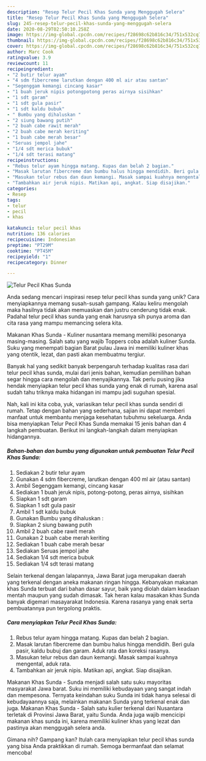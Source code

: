 ```yaml
---
description: "Resep Telur Pecil Khas Sunda yang Menggugah Selera"
title: "Resep Telur Pecil Khas Sunda yang Menggugah Selera"
slug: 245-resep-telur-pecil-khas-sunda-yang-menggugah-selera
date: 2020-08-29T02:50:10.258Z
image: https://img-global.cpcdn.com/recipes/f28698c62b816c34/751x532cq70/telur-pecil-khas-sunda-foto-resep-utama.jpg
thumbnail: https://img-global.cpcdn.com/recipes/f28698c62b816c34/751x532cq70/telur-pecil-khas-sunda-foto-resep-utama.jpg
cover: https://img-global.cpcdn.com/recipes/f28698c62b816c34/751x532cq70/telur-pecil-khas-sunda-foto-resep-utama.jpg
author: Marc Cook
ratingvalue: 3.9
reviewcount: 11
recipeingredient:
- "2 butir telur ayam"
- "4 sdm fibercreme larutkan dengan 400 ml air atau santan"
- "Segenggam kemangi cincang kasar"
- "1 buah jeruk nipis potongpotong peras airnya sisihkan"
- "1 sdt garam"
- "1 sdt gula pasir"
- "1 sdt kaldu bubuk"
- " Bumbu yang dihaluskan "
- "2 siung bawang putih"
- "2 buah cabe rawit merah"
- "2 buah cabe merah keriting"
- "1 buah cabe merah besar"
- "Seruas jempol jahe"
- "1/4 sdt merica bubuk"
- "1/4 sdt terasi matang"
recipeinstructions:
- "Rebus telur ayam hingga matang. Kupas dan belah 2 bagian."
- "Masak larutan fibercreme dan bumbu halus hingga mendidih. Beri gula pasir, kaldu bubuj dan garam. Aduk rata dan koreksi rasanya."
- "Masukan telur rebus dan daun kemangi. Masak sampai kuahnya mengental, aduk rata."
- "Tambahkan air jeruk nipis. Matikan api, angkat. Siap disajikan."
categories:
- Resep
tags:
- telur
- pecil
- khas

katakunci: telur pecil khas 
nutrition: 136 calories
recipecuisine: Indonesian
preptime: "PT29M"
cooktime: "PT45M"
recipeyield: "1"
recipecategory: Dinner

---
```



![Telur Pecil Khas Sunda](https://img-global.cpcdn.com/recipes/f28698c62b816c34/751x532cq70/telur-pecil-khas-sunda-foto-resep-utama.jpg)

Anda sedang mencari inspirasi resep telur pecil khas sunda yang unik? Cara menyiapkannya memang susah-susah gampang. Kalau keliru mengolah maka hasilnya tidak akan memuaskan dan justru cenderung tidak enak. Padahal telur pecil khas sunda yang enak harusnya sih punya aroma dan cita rasa yang mampu memancing selera kita.

Makanan Khas Sunda - Kuliner nusantara memang memiliki pesonanya masing-masing. Salah satu yang wajib Toppers coba adalah kuliner Sunda. Suku yang menempati bagian Barat pulau Jawa ini memiliki kuliner khas yang otentik, lezat, dan pasti akan membuatmu tergiur.

Banyak hal yang sedikit banyak berpengaruh terhadap kualitas rasa dari telur pecil khas sunda, mulai dari jenis bahan, kemudian pemilihan bahan segar hingga cara mengolah dan menyajikannya. Tak perlu pusing jika hendak menyiapkan telur pecil khas sunda yang enak di rumah, karena asal sudah tahu triknya maka hidangan ini mampu jadi suguhan spesial.


Nah, kali ini kita coba, yuk, variasikan telur pecil khas sunda sendiri di rumah. Tetap dengan bahan yang sederhana, sajian ini dapat memberi manfaat untuk membantu menjaga kesehatan tubuhmu sekeluarga. Anda bisa menyiapkan Telur Pecil Khas Sunda memakai 15 jenis bahan dan 4 langkah pembuatan. Berikut ini langkah-langkah dalam menyiapkan hidangannya.

<!--inarticleads1-->

##### Bahan-bahan dan bumbu yang digunakan untuk pembuatan Telur Pecil Khas Sunda:

1. Sediakan 2 butir telur ayam
1. Gunakan 4 sdm fibercreme, larutkan dengan 400 ml air (atau santan)
1. Ambil Segenggam kemangi, cincang kasar
1. Sediakan 1 buah jeruk nipis, potong-potong, peras airnya, sisihkan
1. Siapkan 1 sdt garam
1. Siapkan 1 sdt gula pasir
1. Ambil 1 sdt kaldu bubuk
1. Gunakan  Bumbu yang dihaluskan :
1. Siapkan 2 siung bawang putih
1. Ambil 2 buah cabe rawit merah
1. Gunakan 2 buah cabe merah keriting
1. Sediakan 1 buah cabe merah besar
1. Sediakan Seruas jempol jahe
1. Sediakan 1/4 sdt merica bubuk
1. Sediakan 1/4 sdt terasi matang


Selain terkenal dengan lalapannya, Jawa Barat juga merupakan daerah yang terkenal dengan aneka makanan ringan hingga. Kebanyakan makanan khas Sunda terbuat dari bahan dasar sayur, baik yang diolah dalam keadaan mentah maupun yang sudah dimasak. Tak heran kalau masakan khas Sunda banyak digemari masayarakat Indonesia. Karena rasanya yang enak serta pembuatannya pun tergolong praktis. 

<!--inarticleads2-->

##### Cara menyiapkan Telur Pecil Khas Sunda:

1. Rebus telur ayam hingga matang. Kupas dan belah 2 bagian.
1. Masak larutan fibercreme dan bumbu halus hingga mendidih. Beri gula pasir, kaldu bubuj dan garam. Aduk rata dan koreksi rasanya.
1. Masukan telur rebus dan daun kemangi. Masak sampai kuahnya mengental, aduk rata.
1. Tambahkan air jeruk nipis. Matikan api, angkat. Siap disajikan.


Makanan Khas Sunda - Sunda menjadi salah satu suku mayoritas masyarakat Jawa barat. Suku ini memiliki kebudayaan yang sangat indah dan mempesona. Ternyata keindahan suku Sunda ini tidak hanya selesai di kebudayaannya saja, melainkan makanan Sunda yang terkenal enak dan juga. Makanan Khas Sunda - Salah satu kulier terkenal dari Nusantara terletak di Provinsi Jawa Barat, yaitu Sunda. Anda juga wajib mencicipi makanan khas sunda ini, karena memiliki kuliner khas yang lezat dan pastinya akan menggugah selera anda. 

Gimana nih? Gampang kan? Itulah cara menyiapkan telur pecil khas sunda yang bisa Anda praktikkan di rumah. Semoga bermanfaat dan selamat mencoba!
